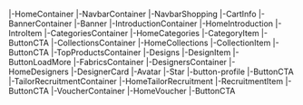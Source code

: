 <!-- HOMEPAGE -->
|-HomeContainer
    |-NavbarContainer
        |-NavbarShopping
            |-CartInfo
    |-BannerContainer
        |-Banner
    |-IntroductionContainer
        |-HomeIntroduction
            |-IntroItem
    |-CategoriesContainer
        |-HomeCategories
            |-CategoryItem
                |-ButtonCTA
    |-CollectionsContainer
        |-HomeCollections
            |-CollectionItem
                |-ButtonCTA
    |-TopProductsContainer
        |-Designs
            |-DesignItem
                |-ButtonLoadMore
    |-FabricsContainer
    |-DesignersContainer
        |-HomeDesigners
            |-DesignerCard
                |-Avatar
                |-Star
                |-button-profile
        |-ButtonCTA
    |-TailorRecruitmentContainer
        |-HomeTailorRecruitment
            |-RecruitmentItem
        |-ButtonCTA
    |-VoucherContainer
        |-HomeVoucher
            |-ButtonCTA
<!-- END HOMEPAGE -->